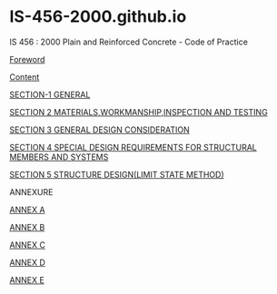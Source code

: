 # IS-456-2000.github.io
IS 456 : 2000 Plain and Reinforced Concrete - Code of Practice

[Foreword](Foreword.pdf.pdf)

[Content](Contentpage.pdf)

[SECTION-1 GENERAL](General.pdf)

[SECTION 2 MATERIALS,WORKMANSHIP,INSPECTION AND TESTING](Section2,Material.pdf)

[SECTION 3 GENERAL DESIGN CONSIDERATION](Section3.pdf)

[SECTION 4 SPECIAL DESIGN REQUIREMENTS FOR STRUCTURAL MEMBERS AND SYSTEMS](Section4.pdf)

[SECTION 5 STRUCTURE DESIGN(LIMIT STATE METHOD)](Section5.pdf)

ANNEXURE

  [ANNEX A](AnnexA.pdf)

  [ANNEX B](AnnexB.pdf)

  [ANNEX C](AnnexC.pdf)

  [ANNEX D](AnnexD.pdf)

  [ANNEX E](AnnexE.pdf)
